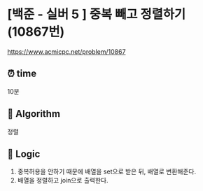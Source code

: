 # [백준 - 실버 5 ] 중복 빼고 정렬하기 (10867번)

https://www.acmicpc.net/problem/10867

## ⏰ **time**

10분

## :pushpin: **Algorithm**

정렬

## :round_pushpin: **Logic**

1. 중복허용을 안하기 때문에 배열을 set으로 받은 뒤, 배열로 변환해준다.
2. 배열을 정렬하고 join으로 출력한다.
